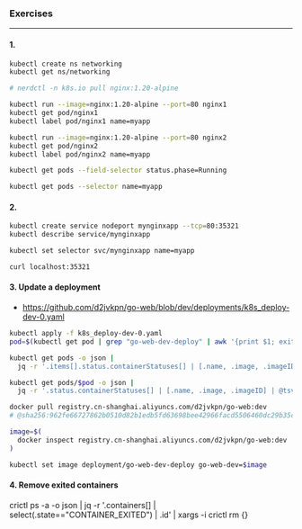 ### Exercises
---

#### 1.
```bash
kubectl create ns networking
kubectl get ns/networking

# nerdctl -n k8s.io pull nginx:1.20-alpine

kubectl run --image=nginx:1.20-alpine --port=80 nginx1
kubectl get pod/nginx1
kubectl label pod/nginx1 name=myapp

kubectl run --image=nginx:1.20-alpine --port=80 nginx2
kubectl get pod/nginx2
kubectl label pod/nginx2 name=myapp

kubectl get pods --field-selector status.phase=Running

kubectl get pods --selector name=myapp
```

#### 2.
```bash
kubectl create service nodeport mynginxapp --tcp=80:35321
kubectl describe service/mynginxapp

kubectl set selector svc/mynginxapp name=myapp

curl localhost:35321
```

#### 3. Update a deployment
- https://github.com/d2jvkpn/go-web/blob/dev/deployments/k8s_deploy-dev-0.yaml
```bash
kubectl apply -f k8s_deploy-dev-0.yaml
pod=$(kubectl get pod | grep "go-web-dev-deploy" | awk '{print $1; exit}')

kubectl get pods -o json |
  jq -r '.items[].status.containerStatuses[] | [.name, .image, .imageID] | @tsv'

kubectl get pods/$pod -o json |
  jq -r '.status.containerStatuses[] | [.name, .image, .imageID] | @tsv'

docker pull registry.cn-shanghai.aliyuncs.com/d2jvkpn/go-web:dev
# @sha256:962fe66727862b0510d82b1edb5fd63698bee42966facd5506460dc29b35cd70

image=$(
  docker inspect registry.cn-shanghai.aliyuncs.com/d2jvkpn/go-web:dev | jq -r '.[0].RepoDigests[0]'
)

kubectl set image deployment/go-web-dev-deploy go-web-dev=$image
```

#### 4. Remove exited containers
crictl ps -a -o json |
  jq -r '.containers[] | select(.state=="CONTAINER_EXITED") | .id' |
  xargs -i crictl rm {}
